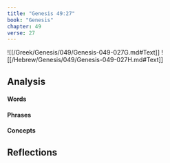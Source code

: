 ```yaml
---
title: "Genesis 49:27"
book: "Genesis"
chapter: 49
verse: 27
---
```

![[/Greek/Genesis/049/Genesis-049-027G.md#Text]]
![[/Hebrew/Genesis/049/Genesis-049-027H.md#Text]]

## Analysis

#### Words

#### Phrases

#### Concepts

## Reflections
